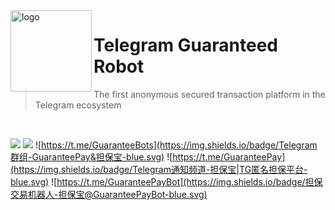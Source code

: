 <img src="https://cdn.jsdelivr.net/gh/GuaranteeBot/GuaranteeBot@main/logo.png" alt="logo" width="130" height="130" align="left" />

<h1>Telegram Guaranteed Robot</h1>

> The first anonymous secured transaction platform in the Telegram ecosystem

<br/>

![](https://img.shields.io/github/license/GuaranteeBot/GuaranteeBot?color=blue)
![](https://img.shields.io/badge/language-%E7%AE%80%E4%BD%93%E4%B8%AD%E6%96%87-blue.svg)
![https://t.me/GuaranteeBots](https://img.shields.io/badge/Telegram群组-GuaranteePay&担保宝-blue.svg)
![https://t.me/GuaranteePay](https://img.shields.io/badge/Telegram通知频道-担保宝|TG匿名担保平台-blue.svg)
![https://t.me/GuaranteePayBot](https://img.shields.io/badge/担保交易机器人-担保宝@GuaranteePayBot-blue.svg)
